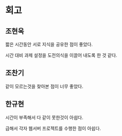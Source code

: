 # 회고

## 조현욱

짧은 시간동안 서로 지식을 공유한 점이 좋았다.

시간 대비 과제 설정을 도전의식을 이끌어 내도록 한 것 같다.

## 조찬기

같이 모르는것을 찾아본 점이 너무 좋았다.

## 한규현

시간이 부족해서 다 같이 못한것이 아쉽다.

급해서 각자 웹서버 프로젝트를 수행한 점이 아쉽다.
